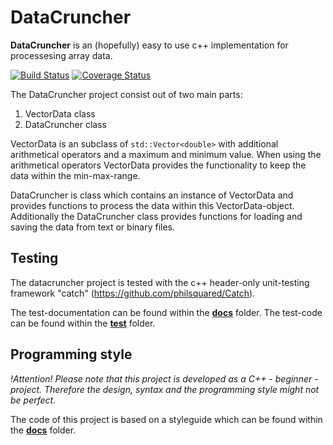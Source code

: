 # DataCruncher
**DataCruncher** is an (hopefully) easy to use c++ implementation for processesing array data. 

[![Build Status](https://travis-ci.org/mezorian/DataCruncher.svg?branch=master)](https://travis-ci.org/mezorian/DataCruncher)
[![Coverage Status](https://coveralls.io/repos/github/mezorian/DataCruncher/badge.svg?branch=master)](https://coveralls.io/github/mezorian/DataCruncher?branch=master)

The DataCruncher project consist out of two main parts:
1. VectorData class
2. DataCruncher class

VectorData is an subclass of `std::Vector<double>` with additional arithmetical operators and a maximum and minimum value. When using the arithmetical operators VectorData provides the functionality to keep the data within the min-max-range.

DataCruncher is class which contains an instance of VectorData and provides functions to process the data within this VectorData-object. 
Additionally the DataCruncher class provides functions for loading and saving the data from text or binary files.

## Testing
The datacruncher project is tested with the c++ header-only unit-testing framework "catch" (https://github.com/philsquared/Catch).

The test-documentation can be found within the [**docs**](https://github.com/gitdev1234/DataCruncher/tree/master/DataCruncher/docs) folder.
The test-code can be found within the [**test**](https://github.com/gitdev1234/DataCruncher/tree/master/DataCruncher/test) folder.

## Programming style
*!Attention! Please note that this project is developed as a C++ - beginner - project. Therefore the design, syntax and the programming style might not be perfect.*

The code of this project is based on a styleguide which can be found within the [**docs**](https://github.com/gitdev1234/DataCruncher/tree/master/DataCruncher/docs) folder.
